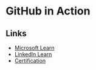# GitHub in Action



## Links

- [Microsoft Learn](https://learn.microsoft.com/en-us/collections/n5p4a5z7keznp5)
- [LinkedIn Learn](https://www.linkedin.com/learning/cert-prep-github-actions-by-microsoft-press)
- [Certification](https://examregistration.github.com/certification/ACTIONS)